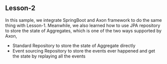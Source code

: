 Lesson-2
---
In this sample, we integrate SpringBoot and Axon framework to do the same thing with Lesson-1.
Meanwhile, we also learned how to use JPA repository to store the state of Aggregates, which is one of the two ways supported
by Axon,
- Standard Repository to store the state of Aggregate directly
- Event sourcing Repository to store the events ever happened and get the state by replaying all the events
